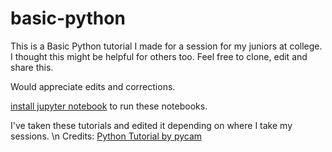 # basic-python

This is a Basic Python tutorial I made for a session for my juniors at college. I thought this might be helpful for others too. Feel free to clone, edit and share this.

Would appreciate edits and corrections.

[install jupyter notebook](http://jupyter.org/install.html) to run these notebooks.

I've taken these tutorials and edited it depending on where I take my sessions.
\n Credits: [Python Tutorial by pycam](https://github.com/pycam/python-intro)
